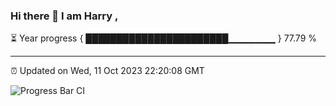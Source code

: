 ### Hi there 👋 I am Harry , 

⏳ Year progress { ███████████████████████▁▁▁▁▁▁▁ } 77.79 %

---

⏰ Updated on Wed, 11 Oct 2023 22:20:08 GMT

![Progress Bar CI](https://github.com/duykhang68/duykhang68/workflows/Progress%20Bar%20CI/badge.svg)
